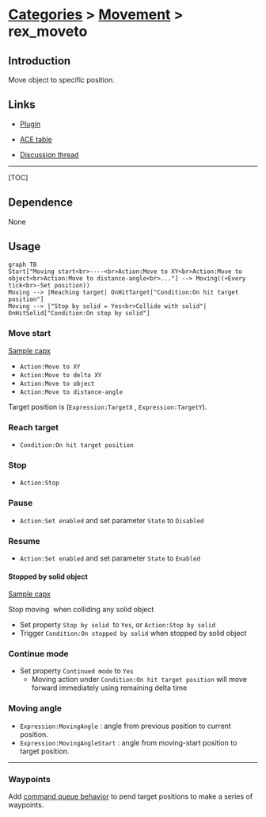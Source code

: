 # [Categories](categories.index.html) > [Movement](movement.index.html) > rex_moveto

## Introduction

Move object to specific position.

## Links

- [Plugin](https://dl.dropboxusercontent.com/u/5779181/C2Repo/Zip/behaviors/rex_moveto.7z)

- [ACE table](https://rexrainbow.github.io/C2RexDoc/c2rexpluginsACE/behavior_rex_moveto.html)

- [Discussion thread](https://www.scirra.com/forum/behavior-moveto_t63156)​


----

[TOC]

## Dependence

None

## Usage

```mermaid
graph TB
Start["Moving start<br>----<br>Action:Move to XY<br>Action:Move to object<br>Action:Move to distance-angle<br>..."] --> Moving((+Every tick<br>-Set position))
Moving --> |Reaching target| OnHitTarget["Condition:On hit target position"]
Moving --> |"Stop by solid = Yes<br>Collide with solid"| OnHitSolid["Condition:On stop by solid"]
```

### Move start
[Sample capx](https://onedrive.live.com/redir?resid=7497FD5EC94476E!564&authkey=!AHMARIkJXF4kG9I&ithint=file%2c.capx)

- `Action:Move to XY`
- `Action:Move to delta XY`
- `Action:Move to object` 
- `Action:Move to distance-angle`

Target position is (`Expression:TargetX` , `Expression:TargetY`).

### Reach target

- `Condition:On hit target position`

### Stop

- `Action:Stop`

### Pause

- `Action:Set enabled` and set parameter  `State` to `Disabled`

### Resume

- `Action:Set enabled` and set parameter  `State` to `Enabled `

#### Stopped by solid object

[Sample capx](https://onedrive.live.com/redir?resid=7497FD5EC94476E!2168&authkey=!APcdQBwmSmXPACg&ithint=file%2ccapx)

Stop moving  when colliding any solid object

- Set property `Stop by solid`  to `Yes`, or  `Action:Stop by solid`
- Trigger `Condition:On stopped by solid` when stopped by solid object

### Continue mode

- Set property `Continued mode` to `Yes` 
  - Moving action under `Condition:On hit target position` will move forward immediately using remaining delta time

### Moving angle

- `Expression:MovingAngle` :  angle from previous position to current position.
- `Expression:MovingAngleStart` : angle from moving-start position to target position.


----

### Waypoints

Add [command queue behavior](rex_bcmdqueue.html) to pend target positions to make a series of waypoints.

